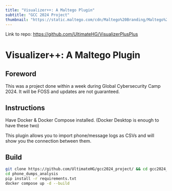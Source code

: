 ```yaml
---
title: "Visualizer++: A Maltego Plugin"
subtitle: "GCC 2024 Project"
thumbnail: "https://static.maltego.com/cdn/Maltego%20Branding/Maltego%20logo%20-%20horizontal/Maltego-Logo-Horizontal-Greyblue.png"
---
```


Link to repo: https://github.com/UltimateHG/VisualizerPlusPlus

# Visualizer++: A Maltego Plugin

## Foreword

This was a project done within a week during Global Cybersecurity Camp 2024. It will be FOSS and updates are not guaranteed.

## Instructions

Have Docker & Docker Compose installed. (Docker Desktop is enough to have these two)

This plugin allows you to import phone/message logs as CSVs and will show you the connection between them.

## Build 

```bash 
git clone https://github.com/UltimateHG/gcc2024_project/ && cd gcc2024_project
cd phone_dumps_analysis 
pip install -r requirements.txt
docker compose up -d --build
```